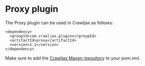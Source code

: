 Proxy plugin
============

The Proxy plugin can be used in Crawljax as follows:

    <dependency>
      <groupId>com.crawljax.plugins</groupId>
      <artifactId>proxy</artifactId>
      <version>1.1</version>
    </dependency>

Make sure to add the [Crawljax Maven repository](https://github.com/crawljax/crawljax-mvn-repo) to your pom.xml.

